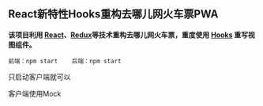 ## React新特性Hooks重构去哪儿网火车票PWA

**该项目利用 [React](https://reactjs.org)、[Redux](https://redux.js.org/)等技术重构去哪儿网火车票，重度使用 [Hooks](https://reactjs.org/docs/hooks-intro.html) 重写视图组件。**

```
前端：npm start    后端：npm start
```

只启动客户端就可以

客户端使用Mock
